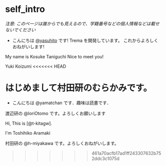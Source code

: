 # self_intro

_注意: このページは誰からでも見えるので、学籍番号などの個人情報などは載せないでください_

* こんにちは [@yasuhito](https://github.com/yasuhito) です! Trema を開発しています。
  これからよろしくおねがいします!


My name is Kosuke Taniguchi
Nice to meet you!

Yuki Koizumi
<<<<<<< HEAD

はじめまして村田研のむらかみです。
=======
* こんにちは @yamatchan です．趣味は読書です．

渡辺研の @IoriOtomo です。よろしくお願いします

Hi, This is [@t-kitagw].

I'm Toshihiko Aramaki

村田研の @h-miyakawa です。よろしくおねがいします。
>>>>>>> 461a70acfb17ad1ff243307632b752ddc3c1075d
